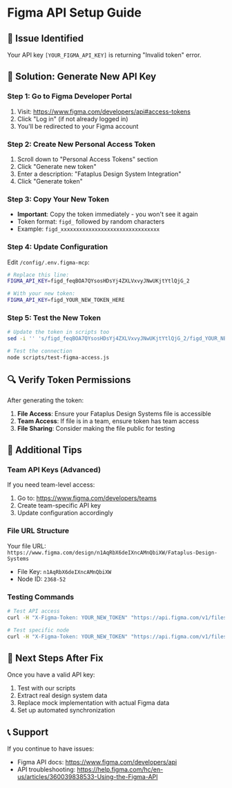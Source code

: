 # Figma API Setup Guide

## 🚨 Issue Identified
Your API key `[YOUR_FIGMA_API_KEY]` is returning "Invalid token" error.

## 🔧 Solution: Generate New API Key

### Step 1: Go to Figma Developer Portal
1. Visit: https://www.figma.com/developers/api#access-tokens
2. Click "Log in" (if not already logged in)
3. You'll be redirected to your Figma account

### Step 2: Create New Personal Access Token
1. Scroll down to "Personal Access Tokens" section
2. Click "Generate new token"
3. Enter a description: "Fataplus Design System Integration"
4. Click "Generate token"

### Step 3: Copy Your New Token
- **Important**: Copy the token immediately - you won't see it again
- Token format: `figd_` followed by random characters
- Example: `figd_xxxxxxxxxxxxxxxxxxxxxxxxxxxxxxxx`

### Step 4: Update Configuration
Edit `/config/.env.figma-mcp`:

```bash
# Replace this line:
FIGMA_API_KEY=figd_feqBOA7QYsosHDsYj4ZXLVxvyJNwUKjtYtlQjG_2

# With your new token:
FIGMA_API_KEY=figd_YOUR_NEW_TOKEN_HERE
```

### Step 5: Test the New Token
```bash
# Update the token in scripts too
sed -i '' 's/figd_feqBOA7QYsosHDsYj4ZXLVxvyJNwUKjtYtlQjG_2/figd_YOUR_NEW_TOKEN_HERE/g' scripts/*.js

# Test the connection
node scripts/test-figma-access.js
```

## 🔍 Verify Token Permissions
After generating the token:

1. **File Access**: Ensure your Fataplus Design Systems file is accessible
2. **Team Access**: If file is in a team, ensure token has team access
3. **File Sharing**: Consider making the file public for testing

## 📝 Additional Tips

### Team API Keys (Advanced)
If you need team-level access:
1. Go to: https://www.figma.com/developers/teams
2. Create team-specific API key
3. Update configuration accordingly

### File URL Structure
Your file URL: `https://www.figma.com/design/n1AqRbX6deIXncAMnQbiXW/Fataplus-Design-Systems`
- File Key: `n1AqRbX6deIXncAMnQbiXW`
- Node ID: `2368-52`

### Testing Commands
```bash
# Test API access
curl -H "X-Figma-Token: YOUR_NEW_TOKEN" "https://api.figma.com/v1/files/n1AqRbX6deIXncAMnQbiXW"

# Test specific node
curl -H "X-Figma-Token: YOUR_NEW_TOKEN" "https://api.figma.com/v1/files/n1AqRbX6deIXncAMnQbiXW/nodes?ids=2368-52"
```

## 🚀 Next Steps After Fix

Once you have a valid API key:
1. Test with our scripts
2. Extract real design system data
3. Replace mock implementation with actual Figma data
4. Set up automated synchronization

## 📞 Support
If you continue to have issues:
- Figma API docs: https://www.figma.com/developers/api
- API troubleshooting: https://help.figma.com/hc/en-us/articles/360039838533-Using-the-Figma-API